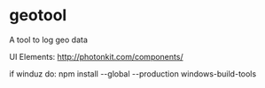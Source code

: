 # geotool
A tool to log geo data


UI Elements:  http://photonkit.com/components/

if winduz do:
npm install --global --production windows-build-tools
